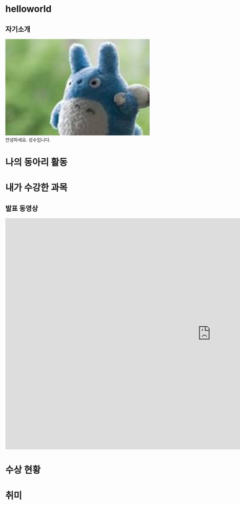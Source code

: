 # helloworld
## 자기소개

<img src="download.jpg" width="450px" height="300px"></img><br>
안녕하세요. 성수입니다.

# 나의 동아리 활동

# 내가 수강한 과목

## 발표 동영상
<iframe width="1280" height="720" src="https://www.youtube.com/embed/tHqDf_o2xvw" title="[22/23 UCL] 맨시티 vs 라이프치히 홀란드 주요장면" frameborder="0" allow="accelerometer; autoplay; clipboard-write; encrypted-media; gyroscope; picture-in-picture; web-share" allowfullscreen></iframe>

# 수상 현황

# 취미

